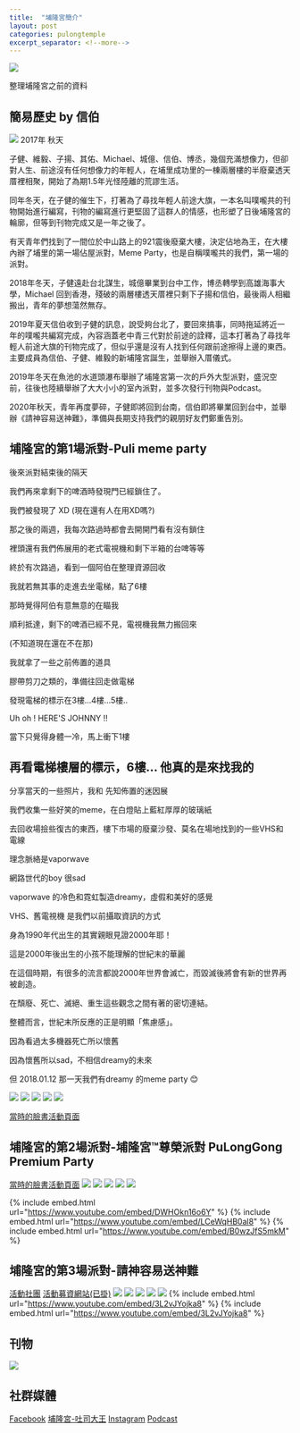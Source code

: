 ```yaml
---
title:  "埔隆宮簡介"
layout: post
categories: pulongtemple
excerpt_separator: <!--more-->
---
```

<!-- 《》「」 -->
![](/assets/images/pulongtemple/0.jpg)

整理埔隆宮之前的資料
<!--more-->
## 簡易歷史 by 信伯
![](/assets/images/pulongtemple/01.jpg)
2017年 秋天

子健、維毅、子揚、其佑、Michael、城億、信伯、博丞，幾個充滿想像力，但卻對人生、前途沒有任何想像力的年輕人，在埔里成功里的一棟兩層樓的半廢棄透天厝裡相聚，開始了為期1.5年光怪陸離的荒謬生活。

同年冬天，在子健的催生下，打著為了尋找年輕人前途大旗，一本名叫噗嚨共的刊物開始進行編寫，刊物的編寫進行更堅固了這群人的情感，也形塑了日後埔隆宮的輪廓，但等到刊物完成又是一年之後了。

有天青年們找到了一間位於中山路上的921震後廢棄大樓，決定佔地為王，在大樓內辦了埔里的第一場佔屋派對，Meme Party，也是自稱噗嚨共的我們，第一場的派對。

2018年冬天，子健遠赴台北謀生，城億畢業到台中工作，博丞轉學到高雄海事大學，Michael 回到香港，殘破的兩層樓透天厝裡只剩下子揚和信伯，最後兩人相繼搬出，青年的夢想蕩然無存。

2019年夏天信伯收到子健的訊息，說受夠台北了，要回來搞事，同時拖延將近一年的噗嚨共編寫完成，內容涵蓋老中青三代對於前途的詮釋，這本打著為了尋找年輕人前途大旗的刊物完成了，但似乎還是沒有人找到任何跟前途擦得上邊的東西。主要成員為信伯、子健、維毅的新埔隆宮誕生，並舉辦入厝儀式。

2019年冬天在魚池的水道頭瀑布舉辦了埔隆宮第一次的戶外大型派對，盛況空前，往後也陸續舉辦了大大小小的室內派對，並多次發行刊物與Podcast。

2020年秋天，青年再度夢碎，子健即將回到台南，信伯即將畢業回到台中，並舉辦《請神容易送神難》，準備與長期支持我們的親朋好友們鄭重告別。

## 埔隆宮的第1場派對-Puli meme party

後來派對結束後的隔天

我們再來拿剩下的啤酒時發現門已經鎖住了。

我們被發現了 XD (現在還有人在用XD嗎?)

那之後的兩週，我每次路過時都會去開開門看有沒有鎖住

裡頭還有我們佈展用的老式電視機和剩下半箱的台啤等等

終於有次路過，看到一個阿伯在整理資源回收

我就若無其事的走進去坐電梯，點了6樓

那時覺得阿伯有意無意的在瞄我

順利抵達，剩下的啤酒已經不見，電視機我無力搬回來

(不知道現在還在不在那)

我就拿了一些之前佈置的道具

膠帶剪刀之類的，準備往回走做電梯

發現電梯的標示在3樓...4樓...5樓..

Uh oh ! HERE'S JOHNNY !! 

當下只覺得身體一冷，馬上衝下1樓

再看電梯樓層的標示，6樓... 他真的是來找我的
---
分享當天的一些照片，我和 先知佈置的迷因展

我們收集一些好笑的meme，在白燈貼上藍紅厚厚的玻璃紙

去回收場撿些復古的東西，樓下市場的廢棄沙發、莫名在場地找到的一些VHS和電線

理念脈絡是vaporwave

網路世代的boy 很sad

vaporwave 的冷色和霓虹製造dreamy，虛假和美好的感覺

VHS、舊電視機 是我們以前攝取資訊的方式 

身為1990年代出生的其實親眼見證2000年耶！

這是2000年後出生的小孩不能理解的世紀末的華麗

在這個時期，有很多的流言都說2000年世界會滅亡，而毀滅後將會有新的世界再被創造。

在頹廢、死亡、滅絕、重生這些觀念之間有著的密切連結。

整體而言，世紀末所反應的正是明顯「焦慮感」。

因為看過太多機器死亡所以懷舊

因為懷舊所以sad，不相信dreamy的未來

但 2018.01.12 那一天我們有dreamy 的meme party 😊

![](/assets/images/pulongtemple/m1.jpg)
![](/assets/images/pulongtemple/m2.jpg)
![](/assets/images/pulongtemple/m3.jpg)
![](/assets/images/pulongtemple/m4.jpg)
![](/assets/images/pulongtemple/m5.jpg)


[當時的臉書活動頁面](https://www.facebook.com/events/1184186401712755/?active_tab=about)

## 埔隆宮的第2場派對-埔隆宮™尊榮派對 PuLongGong Premium Party
[當時的臉書活動頁面](https://www.facebook.com/events/2289994651292461/)
![](/assets/images/pulongtemple/p0.jpg)
![](/assets/images/pulongtemple/p1.jpg)
![](/assets/images/pulongtemple/m3.jpg)
![](/assets/images/pulongtemple/m4.jpg)
![](/assets/images/pulongtemple/m5.jpg)

{% include embed.html url="https://www.youtube.com/embed/DWHOkn16o6Y" %}
{% include embed.html url="https://www.youtube.com/embed/LCeWqHB0al8" %}
{% include embed.html url="https://www.youtube.com/embed/B0wzJfS5mkM" %}


## 埔隆宮的第3場派對-請神容易送神難
[活動社團](https://www.facebook.com/groups/330098598294737)
[活動募資網站(已掛)](http://pulongtemple.wtf)
![](/assets/images/pulongtemple/z000.jpg)
![](/assets/images/pulongtemple/z00.jpg)
![](/assets/images/pulongtemple/z2.jpg)
![](/assets/images/pulongtemple/z3.jpg)
![](/assets/images/pulongtemple/z4.jpg)
{% include embed.html url="https://www.youtube.com/embed/3L2vJYojka8" %}
{% include embed.html url="https://www.youtube.com/embed/3L2vJYojka8" %}

## 刊物
![](/assets/images/pulongtemple/book.jpg)

## 社群媒體
[Facebook](https://www.facebook.com/pooliongkiong)
[埔隆宮-吐司大王](https://www.facebook.com/poolongtemple)
[Instagram](https://www.instagram.com/pulongtemple/)
[Podcast](https://anchor.fm/pulongtemple)